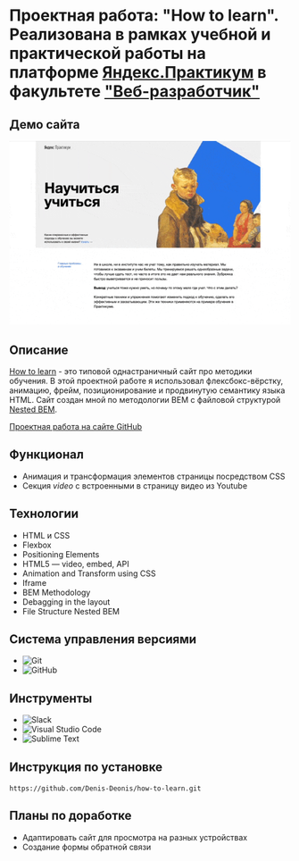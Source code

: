 # Проектная работа: "How to learn". <br> Реализована в рамках учебной и практической работы на платформе [Яндекс.Практикум](https://praktikum.yandex.ru/) в факультете ["Веб-разработчик"](https://praktikum.yandex.ru/web/)

## Демо сайта

<img src='https://raw.githubusercontent.com/Denis-Deonis/how-to-learn/main/demo/video_site_how_to_learn.gif?token=GHSAT0AAAAAABZNX6OVAVCWW44VNYLZAHSQY2L2AXQ' alt="анимация - демо сайта How to learn">

## Описание

[How to learn](https://github.com/Denis-Deonis/how-to-learn) - это типовой однастраничный сайт про методики обучения. В этой проектной работе я использовал флексбокс-вёрстку, анимацию, фрейм, позиционирование и продвинутую семантику языка HTML. Сайт создан мной по методологии BEM с файловой структурой [Nested BEM](https://ru.bem.info/methodology/filestructure/#схемы).

[Проектная работа на сайте GitHub](https://github.com/Denis-Deonis/how-to-learn)

## Функционал

* Анимация и трансформация элементов страницы посредством CSS
* Секция *video* с встроенными в страницу видео из Youtube

## Технологии

* HTML и CSS
* Flexbox
* Positioning Elements
* HTML5 — video, embed, API
* Animation and Transform using CSS
* Iframe
* BEM Methodology
* Debagging in the layout
* File Structure Nested BEM

## Система управления версиями

* ![Git](https://img.shields.io/badge/git-%23F05033.svg?style=for-the-badge&logo=git&logoColor=white)
* ![GitHub](https://img.shields.io/badge/github-%23121011.svg?style=for-the-badge&logo=github&logoColor=white)

## Инструменты

* ![Slack](https://img.shields.io/badge/Slack-4A154B?style=for-the-badge&logo=slack&logoColor=white)
* ![Visual Studio Code](https://img.shields.io/badge/Visual%20Studio%20Code-0078d7.svg?style=for-the-badge&logo=visual-studio-code&logoColor=white)
* ![Sublime Text](https://img.shields.io/badge/sublime_text-%23575757.svg?style=for-the-badge&logo=sublime-text&logoColor=important)

## Инструкция по установке

```git clone
https://github.com/Denis-Deonis/how-to-learn.git
```

## Планы по доработке

* Адаптировать сайт для просмотра на разных устройствах
* Создание формы обратной связи
